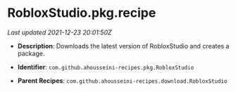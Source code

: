 # RobloxStudio.pkg.recipe

_Last updated 2021-12-23 20:01:50Z_

- **Description**: Downloads the latest version of RobloxStudio and creates a package.

- **Identifier**: `com.github.ahousseini-recipes.pkg.RobloxStudio`

- **Parent Recipes**: `com.github.ahousseini-recipes.download.RobloxStudio`
